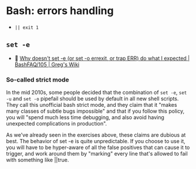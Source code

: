 # Bash: errors handling

- `|| exit 1`

## `set -e`

- :newspaper: [Why doesn't set -e (or set -o errexit, or trap ERR) do what I expected | BashFAQ/105 | Greg's Wiki](https://mywiki.wooledge.org/BashFAQ/105)

### So-called strict mode

In the mid 2010s, some people decided that the combination of `set -e`, `set -u` and `set -o` pipefail should be used by default in all new shell scripts. They call this unofficial bash strict mode, and they claim that it "makes many classes of subtle bugs impossible" and that if you follow this policy, you will "spend much less time debugging, and also avoid having unexpected complications in production".

As we've already seen in the exercises above, these claims are dubious at best. The behavior of set -e is quite unpredictable. If you choose to use it, you will have to be hyper-aware of all the false positives that can cause it to trigger, and work around them by "marking" every line that's allowed to fail with something like ||true.


